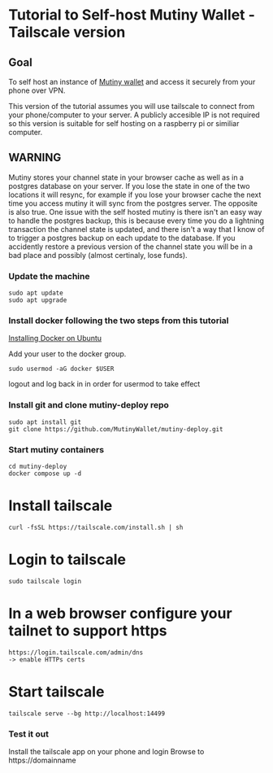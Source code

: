 # Tutorial to Self-host Mutiny Wallet - Tailscale version

## Goal

To self host an instance of [Mutiny wallet](https://www.mutinywallet.com) and access it securely from your phone over VPN. 

This version of the tutorial assumes you will use tailscale to connect from your phone/computer to your server.  A publicly accesible IP is not required so this version is suitable for self hosting on a raspberry pi or similiar computer.


## WARNING 
Mutiny stores your channel state in your browser cache as well as in a postgres database on your server.  If you lose the state in one of the two locations it will resync, for example if you lose your browser
cache the next time you access mutiny it will sync from the postgres server.  The opposite is also true.  One issue with the self hosted mutiny is there isn't an easy way to handle the postgres backup, this is because
every time you do a lightning transaction the channel state is updated, and there isn't a way that I know of to trigger a postgres backup on each update to the database.  If you accidently restore a previous version
of the channel state you will be in a bad place and possibly (almost certinaly, lose funds).

### Update the machine 
```
sudo apt update
sudo apt upgrade
```

### Install docker following the two steps from this tutorial
[Installing Docker on Ubuntu](https://docs.docker.com/engine/install/ubuntu/#install-using-the-repository)

Add your user to the docker group.
```
sudo usermod -aG docker $USER
```

logout and log back in in order for usermod to take effect

### Install git and clone mutiny-deploy repo  
```
sudo apt install git
git clone https://github.com/MutinyWallet/mutiny-deploy.git
```

### Start mutiny containers
```
cd mutiny-deploy
docker compose up -d
```

# Install tailscale
```
curl -fsSL https://tailscale.com/install.sh | sh
```

# Login to tailscale
```
sudo tailscale login
```

# In a web browser configure your tailnet to support https
```
https://login.tailscale.com/admin/dns
-> enable HTTPs certs
```

# Start tailscale 
```
tailscale serve --bg http://localhost:14499
```


### Test it out

Install the tailscale app on your phone and login
Browse to https://domainname
